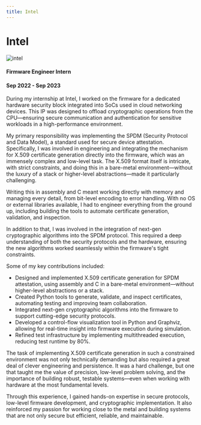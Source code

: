 ```yaml
---
title: Intel
---
```


# Intel

![intel](/logos/intel_logo.png)

#### Firmware Engineer Intern
#### Sep 2022 - Sep 2023

During my internship at Intel, I worked on the firmware for a dedicated
hardware security block integrated into SoCs used in cloud networking devices.
This IP was designed to offload cryptographic operations from the CPU—ensuring
secure communication and authentication for sensitive workloads in a
high-performance environment.

My primary responsibility was implementing the SPDM (Security Protocol and Data
Model), a standard used for secure device attestation. Specifically, I was
involved in engineering and integrating the mechanism for X.509 certificate
generation directly into the firmware, which was an immensely complex and
low-level task. The X.509 format itself is intricate, with strict constraints,
and doing this in a bare-metal environment—without the luxury of a stack or
higher-level abstractions—made it particularly challenging. 

Writing this in assembly and C meant working directly with memory and managing
every detail, from bit-level encoding to error handling. With no OS or external
libraries available, I had to engineer everything from the ground up, including
building the tools to automate certificate generation, validation, and
inspection.

In addition to that, I was involved in the integration of next-gen
cryptographic algorithms into the SPDM protocol. This required a deep
understanding of both the security protocols and the hardware, ensuring the new
algorithms worked seamlessly within the firmware's tight constraints.

Some of my key contributions included:
- Designed and implemented X.509 certificate generation for SPDM attestation, using assembly and C in a bare-metal environment—without higher-level abstractions or a stack.
- Created Python tools to generate, validate, and inspect certificates, automating testing and improving team collaboration.
- Integrated next-gen cryptographic algorithms into the firmware to support cutting-edge security protocols.
- Developed a control-flow visualization tool in Python and Graphviz, allowing for real-time insight into firmware execution during simulation.
- Refined test infrastructure by implementing multithreaded execution, reducing test runtime by 80%.

The task of implementing X.509 certificate generation in such a constrained
environment was not only technically demanding but also required a great deal
of clever engineering and persistence. It was a hard challenge, but one that
taught me the value of precision, low-level problem solving, and the importance
of building robust, testable systems—even when working with hardware at the
most fundamental levels.

Through this experience, I gained hands-on expertise in secure protocols,
low-level firmware development, and cryptographic implementation. It also
reinforced my passion for working close to the metal and building systems that
are not only secure but efficient, reliable, and maintainable.
